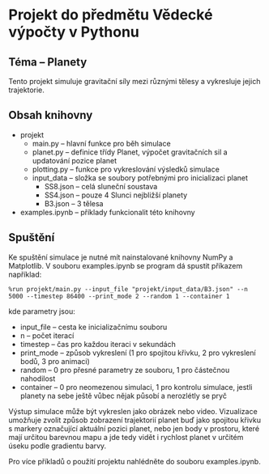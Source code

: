 # Projekt do předmětu Vědecké výpočty v Pythonu
## Téma – Planety

Tento projekt simuluje gravitační síly mezi různými tělesy a vykresluje jejich trajektorie.

## Obsah knihovny

- projekt
  - main.py – hlavní funkce pro běh simulace
  - planet.py – definice třídy Planet, výpočet gravitačních sil a updatování pozice planet
  - plotting.py – funkce pro vykreslování výsledků simulace
  - input_data – složka se soubory potřebnými pro inicializaci planet
    - SS8.json – celá sluneční soustava
    - SS4.json – pouze 4 Slunci nejbližší planety
    - B3.json – 3 tělesa
- examples.ipynb – příklady funkcionalit této knihovny

## Spuštění
Ke spuštění simulace je nutné mít nainstalované knihovny NumPy a Matplotlib.
V souboru examples.ipynb se program dá spustit příkazem například:
```     
%run projekt/main.py --input_file "projekt/input_data/B3.json" --n 5000 --timestep 86400 --print_mode 2 --random 1 --container 1
```
kde parametry jsou:
- input_file – cesta ke inicializačnímu souboru
- n – počet iterací
- timestep – čas pro každou iteraci v sekundách
- print_mode – způsob vykreslení (1 pro spojitou křivku, 2 pro vykreslení bodů, 3 pro animaci)
- random – 0 pro přesné parametry ze souboru, 1 pro částečnou nahodilost
- container – 0 pro neomezenou simulaci, 1 pro kontrolu simulace, jestli planety na sebe ještě vůbec nějak působí a nerozlétly se pryč

Výstup simulace může být vykreslen jako obrázek nebo video.
Vizualizace umožňuje zvolit způsob zobrazení trajektorií planet buď jako spojitou křivku s markery označující aktuální pozici planet, nebo jen body v prostoru, které mají určitou barevnou mapu a jde tedy vidět i rychlost planet v určitém úseku podle gradientu barvy.


Pro více příkladů o použití projektu nahlédněte do souboru examples.ipynb.
